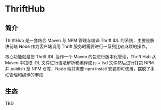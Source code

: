 # ThriftHub

## 简介

ThriftHub 是一套结合 Maven 与 NPM 管理与编译 Thrift IDL 的系统，主要是解决前端 Node 作为客户端调用 Thrift 服务时需要进行一系列比较麻烦的操作。

核心功能就是把 Thrift IDL 当作一个 Maven 的包进行版本化管理，Thrift Hub 从 Maven 中拉取 IDL 文件进行语法解析和编译成 js + tsd 文件然后进行打包 NPM 并 publish 至 NPM 仓库，Node 端只需要 npm install 安装即可使用，摆脱了手动管理和编译的麻烦

## 生态

TBD